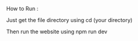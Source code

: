 How to Run :


Just get the file directory using cd (your directory)

Then run the website using npm run dev
